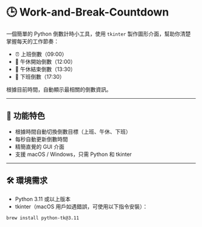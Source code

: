 # 🕒 Work-and-Break-Countdown

一個簡單的 Python 倒數計時小工具，使用 `tkinter` 製作圖形介面，幫助你清楚掌握每天的工作節奏：

- ⏰ 上班倒數（09:00）
- 🍱 午休開始倒數（12:00）
- 🔔 午休結束倒數（13:30）
- 🏁 下班倒數（17:30）

根據目前時間，自動顯示最相關的倒數資訊。

---

## 📌 功能特色

- 根據時間自動切換倒數目標（上班、午休、下班）
- 每秒自動更新倒數時間
- 精簡直覺的 GUI 介面
- 支援 macOS / Windows，只需 Python 和 tkinter

---

## 🛠️ 環境需求

- Python 3.11 或以上版本
- tkinter（macOS 用戶如遇錯誤，可使用以下指令安裝）：

```bash
brew install python-tk@3.11
